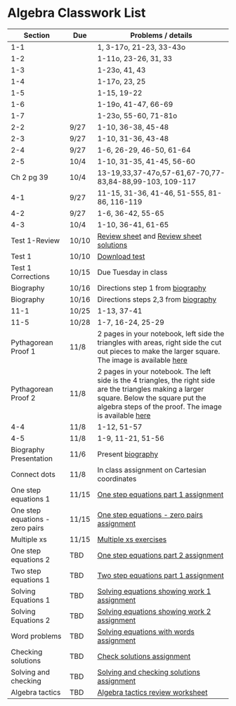 # Algebra Classwork List

|Section | Due | Problems / details |
|--------|-----|--------------------|
|1-1||1, 3-17o, 21-23, 33-43o
|1-2||1-11o, 23-26, 31, 33
|1-3||1-23o, 41, 43
|1-4||1-17o, 23, 25
|1-5||1-15, 19-22
|1-6||1-19o, 41-47, 66-69
|1-7||1-23o, 55-60, 71-81o
|2-2|9/27|1-10, 36-38, 45-48
|2-3|9/27|1-10, 31-36, 43-48
|2-4|9/27|1-6, 26-29, 46-50, 61-64
|2-5|10/4|1-10, 31-35, 41-45, 56-60
|Ch 2 pg 39|10/4| 13-19,33,37-47o,57-61,67-70,77-83,84-88,99-103, 109-117
|4-1|9/27|11-15, 31-36, 41-46, 51-555, 81-86, 116-119
|4-2|9/27|1-6, 36-42, 55-65
|4-3|10/4|1-10, 36-41, 61-65
|Test 1-Review| 10/10 | [Review sheet](math/alg-test1-review.pdf) and [Review sheet solutions](math/alg-test1-review-solutions.pdf)
|Test 1 | 10/10 | [Download test](math/alg-test1.pdf)
|Test 1 Corrections | 10/15 | Due Tuesday in class
|Biography | 10/16 | Directions step 1 from [biography](math/biography-project)
|Biography | 10/16 | Directions steps 2,3 from [biography](math/biography-project)
|11-1 | 10/25 | 1-13, 37-41
|11-5 | 10/28 | 1-7, 16-24, 25-29
|Pythagorean Proof 1| 11/8 | 2 pages in your notebook, left side the triangles with areas, right side the cut out pieces to make the larger square.  The image is available [here](math/PythagoreanProof1.png)
|Pythagorean Proof 2| 11/8 | 2 pages in your notebook.  The left side is the 4 triangles, the right side are the triangles making a larger square.  Below the square put the algebra steps of the proof.  The image is available [here](math/PythagoreanProof2.png)
|4-4|11/8|1-12, 51-57
|4-5|11/8|1-9, 11-21, 51-56
|Biography Presentation| 11/6 | Present [biography](math/biography-project)
|Connect dots | 11/8 | In class assignment on Cartesian coordinates
|One step equations 1 | 11/15 | [One step equations part 1 assignment](https://docs.google.com/document/d/1mVe1_9AVvBvehVAnEJJdWW6ifMeI1hEgupKXZlPzSao/edit?usp=sharing)
|One step equations - zero pairs | 11/15 | [One step equations - zero pairs assignment](https://docs.google.com/document/d/1WZtU4gxArIGzwlY2FPUaaauzgCk5m_9Ilfb1YxWPaYg/edit?usp=sharing)
|Multiple xs | 11/15 | [Multiple xs exercises](https://docs.google.com/document/d/1Eephdxyn8o7HlEJ8VSBHPJiTNOQcWYzADzZz0RrsXLM/edit?usp=sharing)
|One step equations 2 | TBD | [One step equations part 2 assignment](https://docs.google.com/document/d/1TEExZpl4dO4NSCkZOWZ8DA5It9G5QI7FIUclDsHVrlU/edit?usp=sharing)
|Two step equations 1 | TBD | [Two step equations part 1 assignment](https://docs.google.com/document/d/1MfVK7ft2E-CaMHD66-1XALYtPqPtjJl7UkxYQG_q0ss/edit?usp=sharing)
|Solving Equations 1 | TBD | [Solving equations showing work 1 assignment](https://docs.google.com/document/d/1br-hknoKakSXrfD3QMTfnkleFVvFc9fEdseyOVV1CGo/edit?usp=sharing)
|Solving Equations 2 | TBD | [Solving equations showing work 2 assignment](https://docs.google.com/document/d/1Q7SbYzRNIIUrfeID6-s2cZefKCUGz3un-eBDEkvtq3s/edit?usp=sharing)
|Word problems | TBD | [Solving equations with words assignment](https://docs.google.com/document/d/11EDH9qlw9-FrOTiDa8teZ5IC2XQepCEkxD6k1RI9LeQ/edit?usp=sharing)
|Checking solutions|TBD | [Check solutions assignment](https://docs.google.com/document/d/1-WrZBTnO9qt5Mb0HSnUeFIraSBZ1MxMIIeyvKZYeNNg/edit?usp=sharing)
|Solving and checking|TBD| [Solving and checking solutions assignment](https://docs.google.com/document/d/1ljM8QFbedX3ZqQEfPdpgVw7wDNK8DmKqbq9NVulT4hY/edit?usp=sharing)
|Algebra tactics| TBD |[Algebra tactics review worksheet](https://docs.google.com/document/d/1cQh67F-nnRg148IahyY4XH8k68JfRtkM8IbvnW79FLI/edit?usp=sharing)
